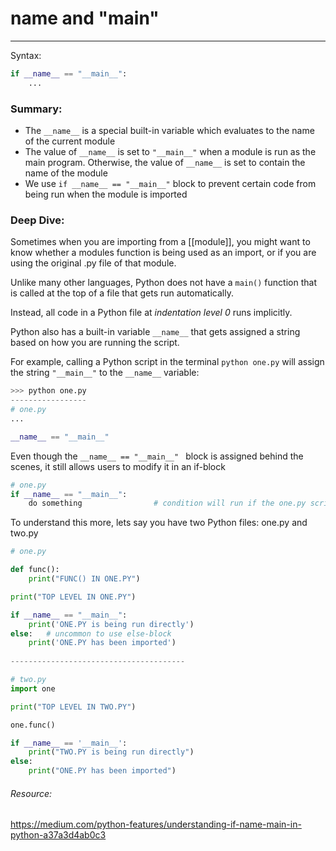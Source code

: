 #  __name__ and "__main__"
---
Syntax:
```py
if __name__ == "__main__":
	...
```

### Summary:
+ The `__name__` is a special built-in variable which evaluates to the name of the current module
+ The value of `__name__` is set to `"__main__"` when a module is run as the main program. Otherwise, the value of `__name__` is set to contain the name of the module
+ We use `if __name__ == "__main__"` block to prevent certain code from being run when the module is imported

### Deep Dive:
Sometimes when you are importing from a [[module]], you might want to know whether a modules function is being used as an import, or if you are using the original .py file of that module.

Unlike many other languages, Python does not have a `main()` function that is called at the top of a file that gets run automatically.

Instead, all code in a Python file at *indentation level 0* runs implicitly.

Python also has a built-in variable `__name__` that gets assigned a string based on how you are running the script.

For example, calling a Python script in the terminal `python one.py` will assign the string `"__main__"` to the `__name__` variable:

```py
>>> python one.py
-----------------
# one.py
...

__name__ == "__main__"	

```

Even though the `__name__ == "__main__"	` block is assigned behind the scenes, it still allows users to modify it in an if-block
```py
# one.py
if __name__ == "__main__":
	do something				# condition will run if the one.py script is called directly
```

To understand this more, lets say you have two Python files: one.py and two.py
```py
# one.py

def func():
	print("FUNC() IN ONE.PY")

print("TOP LEVEL IN ONE.PY")

if __name__ == "__main__":
	print('ONE.PY is being run directly')
else:	# uncommon to use else-block
	print('ONE.PY has been imported')
	
---------------------------------------

# two.py
import one

print("TOP LEVEL IN TWO.PY")

one.func()

if __name__ == '__main__':
	print("TWO.PY is being run directly")
else:
	print("ONE.PY has been imported")

```



###### Resource:
https://medium.com/python-features/understanding-if-name-main-in-python-a37a3d4ab0c3